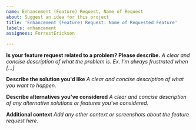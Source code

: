```yaml
---
name: Enhancement (Feature) Request, Name of Request
about: Suggest an idea for this project
title: 'Enhancement (Feature) Request: Name of Requested Feature'
labels: enhancement
assignees: ForrestErickson

---
```


**Is your feature request related to a problem? Please describe.**
_A clear and concise description of what the problem is. Ex. I'm always frustrated when [...]_

**Describe the solution you'd like**
_A clear and concise description of what you want to happen._

**Describe alternatives you've considered**
_A clear and concise description of any alternative solutions or features you've considered._

**Additional context**
_Add any other context or screenshots about the feature request here._
